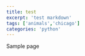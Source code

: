 ```yaml
---
title: test
excerpt: 'test markdown'
tags: ['animals','chicago']
categories: 'python'
---
```


Sample page
